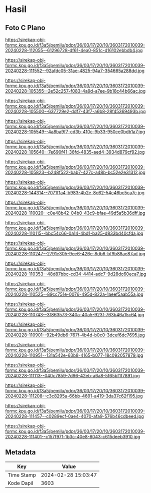 # Hasil

## Foto C Plano

https://sirekap-obj-formc.kpu.go.id/f3a5/pemilu/pdpr/36/03/17/20/10/3603172010039-20240228-112055--61296728-df61-4ea0-851c-d16102ebbdb4.jpg

https://sirekap-obj-formc.kpu.go.id/f3a5/pemilu/pdpr/36/03/17/20/10/3603172010039-20240228-111552--92afdc05-31ae-4825-94a7-354665a288dd.jpg

https://sirekap-obj-formc.kpu.go.id/f3a5/pemilu/pdpr/36/03/17/20/10/3603172010039-20240228-105355--2e52c257-f083-4a9d-a7ee-9b18c44b66ac.jpg

https://sirekap-obj-formc.kpu.go.id/f3a5/pemilu/pdpr/36/03/17/20/10/3603172010039-20240228-105500--637729e2-ddf7-43f7-a6b8-28f45369493b.jpg

https://sirekap-obj-formc.kpu.go.id/f3a5/pemilu/pdpr/36/03/17/20/10/3603172010039-20240228-105549--4a8ba9f7-cd3b-410c-9b33-950ce0bdb1a7.jpg

https://sirekap-obj-formc.kpu.go.id/f3a5/pemilu/pdpr/36/03/17/20/10/3603172010039-20240228-105640--7e690f41-36fd-4835-aed4-3934d879cf92.jpg

https://sirekap-obj-formc.kpu.go.id/f3a5/pemilu/pdpr/36/03/17/20/10/3603172010039-20240228-105823--b248f522-bab7-427c-a48b-bc52e2e31312.jpg

https://sirekap-obj-formc.kpu.go.id/f3a5/pemilu/pdpr/36/03/17/20/10/3603172010039-20240228-144314--7071f1a4-b983-4b2e-8c62-54c46bc5ca7c.jpg

https://sirekap-obj-formc.kpu.go.id/f3a5/pemilu/pdpr/36/03/17/20/10/3603172010039-20240228-110020--c0e48b42-04b0-43c9-bfae-49d5a5b36dff.jpg

https://sirekap-obj-formc.kpu.go.id/f3a5/pemilu/pdpr/36/03/17/20/10/3603172010039-20240228-110115--bbc54c66-0a14-4bd1-ba25-d833bd40cfda.jpg

https://sirekap-obj-formc.kpu.go.id/f3a5/pemilu/pdpr/36/03/17/20/10/3603172010039-20240228-110247--2791e305-9ee6-426e-8db6-bf9b88ae87ad.jpg

https://sirekap-obj-formc.kpu.go.id/f3a5/pemilu/pdpr/36/03/17/20/10/3603172010039-20240228-110353--48d87bbc-cd34-4414-adc7-9d28dc60eca7.jpg

https://sirekap-obj-formc.kpu.go.id/f3a5/pemilu/pdpr/36/03/17/20/10/3603172010039-20240228-110525--89cc751e-0076-495d-822a-1aeef5aab55a.jpg

https://sirekap-obj-formc.kpu.go.id/f3a5/pemilu/pdpr/36/03/17/20/10/3603172010039-20240228-110743--3f863573-340a-40a5-923f-763b46a15c64.jpg

https://sirekap-obj-formc.kpu.go.id/f3a5/pemilu/pdpr/36/03/17/20/10/3603172010039-20240228-110901--92b49db6-767f-4b4d-b0c0-3dcef6dc7695.jpg

https://sirekap-obj-formc.kpu.go.id/f3a5/pemilu/pdpr/36/03/17/20/10/3603172010039-20240228-110951--131a542e-63b8-4165-b077-18c092057879.jpg

https://sirekap-obj-formc.kpu.go.id/f3a5/pemilu/pdpr/36/03/17/20/10/3603172010039-20240228-111113--040c7859-7d96-42eb-a6a8-5f65bf1f7891.jpg

https://sirekap-obj-formc.kpu.go.id/f3a5/pemilu/pdpr/36/03/17/20/10/3603172010039-20240228-111208--c3c8295a-66bb-4691-a419-3da37c62f195.jpg

https://sirekap-obj-formc.kpu.go.id/f3a5/pemilu/pdpr/36/03/17/20/10/3603172010039-20240228-111457--c0289ecf-0ae4-4070-afa9-576b46cdbeed.jpg

https://sirekap-obj-formc.kpu.go.id/f3a5/pemilu/pdpr/36/03/17/20/10/3603172010039-20240228-111401--c157f97f-1b3c-40e8-8043-c615deeb3910.jpg


## Metadata

| Key        | Value               |
| ---------- | ------------------- |
| Time Stamp | 2024-02-28 15:03:47 |
| Kode Dapil | 3603                |




